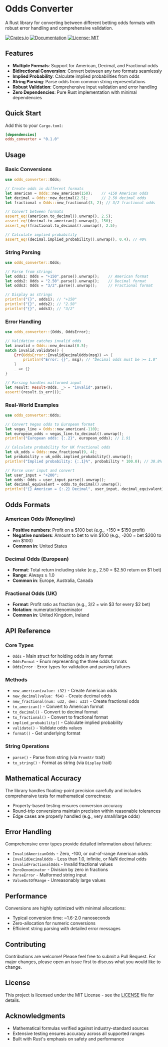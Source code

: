 # Odds Converter

A Rust library for converting between different betting odds formats with robust error handling and comprehensive validation.

[![Crates.io](https://img.shields.io/crates/v/odds_converter)](https://crates.io/crates/odds_converter)
[![Documentation](https://docs.rs/odds_converter/badge.svg)](https://docs.rs/odds_converter)
[![License: MIT](https://img.shields.io/badge/License-MIT-yellow.svg)](https://opensource.org/licenses/MIT)

## Features

- **Multiple Formats**: Support for American, Decimal, and Fractional odds
- **Bidirectional Conversion**: Convert between any two formats seamlessly
- **Implied Probability**: Calculate implied probabilities from odds
- **String Parsing**: Parse odds from common string representations
- **Robust Validation**: Comprehensive input validation and error handling
- **Zero Dependencies**: Pure Rust implementation with minimal dependencies

## Quick Start

Add this to your `Cargo.toml`:

```toml
[dependencies]
odds_converter = "0.1.0"
```

## Usage

### Basic Conversions

```rust
use odds_converter::Odds;

// Create odds in different formats
let american = Odds::new_american(150);    // +150 American odds
let decimal = Odds::new_decimal(2.5);      // 2.50 decimal odds
let fractional = Odds::new_fractional(3, 2); // 3/2 fractional odds

// Convert between formats
assert_eq!(american.to_decimal().unwrap(), 2.5);
assert_eq!(decimal.to_american().unwrap(), 150);
assert_eq!(fractional.to_decimal().unwrap(), 2.5);

// Calculate implied probability
assert_eq!(decimal.implied_probability().unwrap(), 0.4); // 40%
```

### String Parsing

```rust
use odds_converter::Odds;

// Parse from strings
let odds1: Odds = "+150".parse().unwrap();    // American format
let odds2: Odds = "2.50".parse().unwrap();    // Decimal format  
let odds3: Odds = "3/2".parse().unwrap();     // Fractional format

// Display as strings
println!("{}", odds1); // "+150"
println!("{}", odds2); // "2.50"
println!("{}", odds3); // "3/2"
```

### Error Handling

```rust
use odds_converter::{Odds, OddsError};

// Validation catches invalid odds
let invalid = Odds::new_decimal(0.5);
match invalid.validate() {
    Err(OddsError::InvalidDecimalOdds(msg)) => {
        println!("Error: {}", msg); // "Decimal odds must be >= 1.0"
    }
    _ => {}
}

// Parsing handles malformed input
let result: Result<Odds, _> = "invalid".parse();
assert!(result.is_err());
```

### Real-World Examples

```rust
use odds_converter::Odds;

// Convert Vegas odds to European format
let vegas_line = Odds::new_american(-110);
let european_odds = vegas_line.to_decimal().unwrap();
println!("European odds: {:.2}", european_odds); // 1.91

// Calculate probability for UK fractional odds
let uk_odds = Odds::new_fractional(9, 4);
let probability = uk_odds.implied_probability().unwrap();
println!("Implied probability: {:.1}%", probability * 100.0); // 30.8%

// Parse user input and convert
let user_input = "+200";
let odds: Odds = user_input.parse().unwrap();
let decimal_equivalent = odds.to_decimal().unwrap();
println!("{} American = {:.2} Decimal", user_input, decimal_equivalent);
```

## Odds Formats

### American Odds (Moneyline)
- **Positive numbers**: Profit on a $100 bet (e.g., +150 = $150 profit)
- **Negative numbers**: Amount to bet to win $100 (e.g., -200 = bet $200 to win $100)
- **Common in**: United States

### Decimal Odds (European)
- **Format**: Total return including stake (e.g., 2.50 = $2.50 return on $1 bet)
- **Range**: Always ≥ 1.0
- **Common in**: Europe, Australia, Canada

### Fractional Odds (UK)
- **Format**: Profit ratio as fraction (e.g., 3/2 = win $3 for every $2 bet)
- **Notation**: numerator/denominator
- **Common in**: United Kingdom, Ireland

## API Reference

### Core Types

- `Odds` - Main struct for holding odds in any format
- `OddsFormat` - Enum representing the three odds formats
- `OddsError` - Error types for validation and parsing failures

### Methods

- `new_american(value: i32)` - Create American odds
- `new_decimal(value: f64)` - Create decimal odds  
- `new_fractional(num: u32, den: u32)` - Create fractional odds
- `to_american()` - Convert to American format
- `to_decimal()` - Convert to decimal format
- `to_fractional()` - Convert to fractional format
- `implied_probability()` - Calculate implied probability
- `validate()` - Validate odds values
- `format()` - Get underlying format

### String Operations

- `parse()` - Parse from string (via `FromStr` trait)
- `to_string()` - Format as string (via `Display` trait)

## Mathematical Accuracy

The library handles floating-point precision carefully and includes comprehensive tests for mathematical correctness:

- Property-based testing ensures conversion accuracy
- Round-trip conversions maintain precision within reasonable tolerances
- Edge cases are properly handled (e.g., very small/large odds)

## Error Handling

Comprehensive error types provide detailed information about failures:

- `InvalidAmericanOdds` - Zero, -100, or out-of-range American odds
- `InvalidDecimalOdds` - Less than 1.0, infinite, or NaN decimal odds
- `InvalidFractionalOdds` - Invalid fractional values
- `ZeroDenominator` - Division by zero in fractions
- `ParseError` - Malformed string input
- `ValueOutOfRange` - Unreasonably large values

## Performance

Conversions are highly optimized with minimal allocations:

- Typical conversion time: ~1.6-2.0 nanoseconds
- Zero-allocation for numeric conversions
- Efficient string parsing with detailed error messages

## Contributing

Contributions are welcome! Please feel free to submit a Pull Request. For major changes, please open an issue first to discuss what you would like to change.

## License

This project is licensed under the MIT License - see the [LICENSE](LICENSE) file for details.

## Acknowledgments

- Mathematical formulas verified against industry-standard sources
- Extensive testing ensures accuracy across all supported ranges
- Built with Rust's emphasis on safety and performance